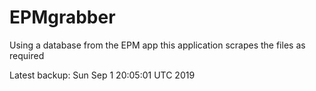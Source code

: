 # EPMgrabber
Using a database from the EPM app this application scrapes the files as required


Latest backup: Sun Sep 1 20:05:01 UTC 2019
